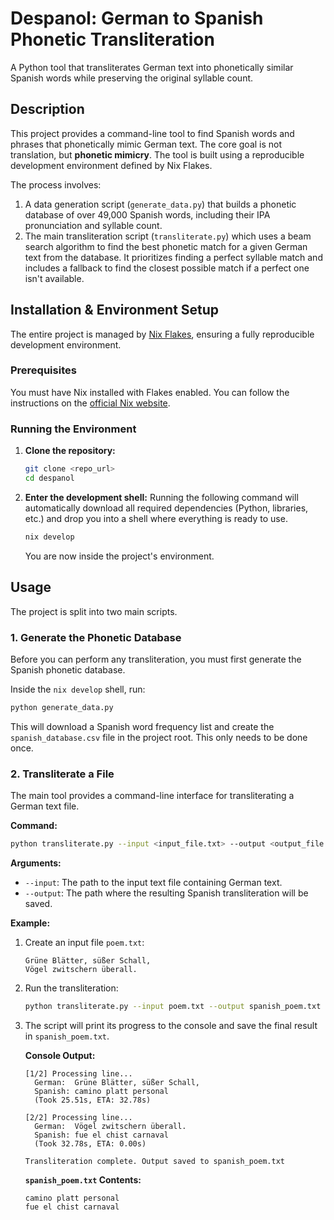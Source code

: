 # Despanol: German to Spanish Phonetic Transliteration

A Python tool that transliterates German text into phonetically similar Spanish words while preserving the original syllable count.

## Description

This project provides a command-line tool to find Spanish words and phrases that phonetically mimic German text. The core goal is not translation, but **phonetic mimicry**. The tool is built using a reproducible development environment defined by Nix Flakes.

The process involves:
1.  A data generation script (`generate_data.py`) that builds a phonetic database of over 49,000 Spanish words, including their IPA pronunciation and syllable count.
2.  The main transliteration script (`transliterate.py`) which uses a beam search algorithm to find the best phonetic match for a given German text from the database. It prioritizes finding a perfect syllable match and includes a fallback to find the closest possible match if a perfect one isn't available.

## Installation & Environment Setup

The entire project is managed by [Nix Flakes](https://nixos.wiki/wiki/Flakes), ensuring a fully reproducible development environment.

### Prerequisites

You must have Nix installed with Flakes enabled. You can follow the instructions on the [official Nix website](https://nixos.org/download.html).

### Running the Environment

1.  **Clone the repository:**
    ```bash
    git clone <repo_url>
    cd despanol
    ```

2.  **Enter the development shell:**
    Running the following command will automatically download all required dependencies (Python, libraries, etc.) and drop you into a shell where everything is ready to use.

    ```bash
    nix develop
    ```

    You are now inside the project's environment.

## Usage

The project is split into two main scripts.

### 1. Generate the Phonetic Database

Before you can perform any transliteration, you must first generate the Spanish phonetic database.

Inside the `nix develop` shell, run:
```bash
python generate_data.py
```
This will download a Spanish word frequency list and create the `spanish_database.csv` file in the project root. This only needs to be done once.

### 2. Transliterate a File

The main tool provides a command-line interface for transliterating a German text file.

**Command:**
```bash
python transliterate.py --input <input_file.txt> --output <output_file.txt>
```

**Arguments:**
*   `--input`: The path to the input text file containing German text.
*   `--output`: The path where the resulting Spanish transliteration will be saved.

**Example:**

1.  Create an input file `poem.txt`:
    ```
    Grüne Blätter, süßer Schall,
    Vögel zwitschern überall.
    ```

2.  Run the transliteration:
    ```bash
    python transliterate.py --input poem.txt --output spanish_poem.txt
    ```

3.  The script will print its progress to the console and save the final result in `spanish_poem.txt`.

    **Console Output:**
    ```
    [1/2] Processing line...
      German:  Grüne Blätter, süßer Schall,
      Spanish: camino platt personal
      (Took 25.51s, ETA: 32.78s)

    [2/2] Processing line...
      German:  Vögel zwitschern überall.
      Spanish: fue el chist carnaval
      (Took 32.78s, ETA: 0.00s)

    Transliteration complete. Output saved to spanish_poem.txt
    ```

    **`spanish_poem.txt` Contents:**
    ```
    camino platt personal
    fue el chist carnaval
    ```

